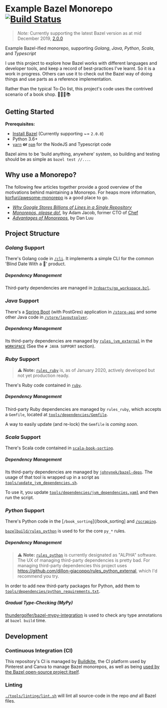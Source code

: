 # Example Bazel Monorepo [![Build Status](https://badge.buildkite.com/aa36b75077a5c69156bc143b32c8c2db04c4b20b8706b8a99b.svg?branch=master)](https://buildkite.com/thundergolfer-inc/the-one-true-bazel-monorepo)

> *Note:* Currently supporting the latest Bazel version as at mid December 2019, [2.0.0](https://github.com/bazelbuild/bazel/releases/tag/2.0.0) 

Example Bazel-ified monorepo, supporting *Golang*, *Java*, *Python*, *Scala*, and *Typescript*

I use this project to explore how Bazel works with different languages and
developer tools, and keep a record of best-practices I've learnt. So it is a work in progress.
Others can use it to check out the Bazel way of doing things and use parts
as a reference implementation.

Rather than the typical To-Do list, this project's code uses the contrived scenario of a book shop. 📗📕📒📚

## Getting Started

**Prerequisites:**
 
- [Install Bazel](https://docs.bazel.build/versions/master/install.html) (Currently supporting ~= `2.0.0`)
- Python 3.6+
- [`yarn`](https://yarnpkg.com/) **or** [`npm`](https://www.npmjs.com/) for the NodeJS and Typescript code

Bazel aims to be 'build anything, anywhere' system, so building and testing should be as simple as `bazel test //...`.  

## Why use a Monorepo?

The following few articles together provide a good overview of the
motivations behind maintaining a Monorepo. For heaps more information,
[korfuri/awesome-monorepo](https://github.com/korfuri/awesome-monorepo)
is a good place to go. 

* [*Why Google Stores Billions of Lines in a Single
  Repository*](http://delivery.acm.org/10.1145/2860000/2854146/p78-potvin.pdf?ip=60.240.50.147&id=2854146&acc=OA&key=4D4702B0C3E38B35%2E4D4702B0C3E38B35%2E4D4702B0C3E38B35%2E5945DC2EABF3343C&__acm__=1558760299_19ae56a814d1fe05de26b4844a658e52)
* [*Monorepos, please
  do!*](https://medium.com/@adamhjk/monorepo-please-do-3657e08a4b70), by
Adam Jacob, former CTO of [Chef](https://www.chef.io/)
* [*Advantages of Monorepos*](https://danluu.com/monorepo/), by Dan Luu

## Project Structure

### *Golang* Support

There's Golang code in [`/cli`](/cli). It implements a simple CLI for the common 'Blind Date With a 📖' product.

##### Dependency Management

Third-party dependencies are managed in [`3rdparty/go_workspace.bzl`](/3rdparty/go_workspace.bzl).  

### *Java* Support

There's a [Spring Boot](https://spring.io/projects/spring-boot) (with PostGres) application in [`/store-api`](/store-api) and some other Java code in [`/store/layoutsolver`](/store/layoutsolver).

##### Dependency Management

Its third-party dependencies are managed by [`rules_jvm_external`](https://blog.bazel.build/2019/03/31/rules-jvm-external-maven.html) in the [`WORKSPACE`](/WORKSPACE) (See the `# JAVA SUPPORT` section).

### *Ruby* Support

> ⚠️ **Note:** [`rules_ruby`](https://github.com/bazelruby/rules_ruby) is, as of January 2020, actively developed but not yet production ready.

There's Ruby code contained in [`ruby`](/ruby).

##### Dependency Management

Third-party Ruby dependencies are managed by `rules_ruby`, which accepts a `Gemfile`, located at [`tools/dependencies/Gemfile`](tools/dependencies/Gemfile).

A way to easily update (and re-lock) the `Gemfile` is *coming soon*.


### *Scala* Support

There's Scala code contained in [`scala-book-sorting`](/scala-book-sorting).

##### Dependency Management

Its third-party dependencies are managed
by [`johnynek/bazel-deps`](https://github.com/johnynek/bazel-deps). The usage of that tool is wrapped up in a script
as [`tools/update_jvm_dependencies.sh`](tools/update_jvm_dependencies.sh).

To use it, you update [`tools/dependencies/jvm_dependencies.yaml`](tools/dependencies/jvm_dependencies.yaml) and then run the script.


### *Python* Support

There's Python code in the [`/book_sorting`](/book_sorting] and [`/scraping`](/scraping).

[`bazelbuild/rules_python`](https://github.com/bazelbuild/rules_python) is used to for the core `py_*` rules.

##### Dependency Management

> ⚠️ **Note:** [`rules_python`](https://github.com/bazelbuild/rules_python) is currently designated as "ALPHA" software. The UX of managing third-party dependencies is pretty bad.
> For managing third-party dependencies this project uses https://github.com/dillon-giacoppo/rules_python_external, which I'd recommend you try.

In order to add new third-party packages for Python, add them to [`tools/dependencies/python_requirements.txt`](/tools/dependencies/python_requirements.txt).

##### Gradual Type-Checking (MyPy)

[thundergolfer/bazel-mypy-integration](https://github.com/thundergolfer/bazel-mypy-integration) is used to check any type annotations at `bazel build` time.

## Development

### Continuous Integration (CI)

This repository's CI is managed by [Buildkite](https://buildkite.com), the CI platform used by Pinterest and Canva to manage Bazel monorepos,
as well as being [used by the Bazel open-source project itself](https://buildkite.com/bazel).

### Linting

[`./tools/linting/lint.sh`](tools/linting/lint.sh) will lint all source-code in the repo _and_ all Bazel files.

